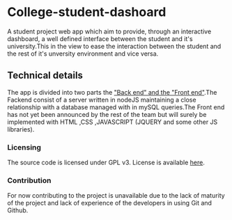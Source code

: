 # College-student-dashoard
A student project web app which aim to provide, through an interactive dashboard, a well defined interface between the student and it's university.This in the view to ease the interaction between the student and the rest of it's unversity environment and vice versa.


## Technical details

The app is divided into two parts the ["Back end" and the "Front end"](https://en.wikipedia.org/wiki/Front_and_back_ends).The Fackend consist of a server written in nodeJS maintaining a close relationship with a database managed with in mySQL queries.The Front end has not yet been announced by the rest of the team but will surely be implemented with HTML ,CSS ,JAVASCRIPT (JQUERY and some other JS libraries).

### Licensing

The source code is licensed under GPL v3. License is available [here](/LICENSE).

### Contribution

For now contributing to the project is unavailable due to the lack of maturity of the project and lack of experience of the developers in using Git and Github.
